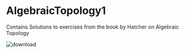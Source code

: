 # AlgebraicTopology1
Contains Solutions to exercises from the book by Hatcher on Algebraic Topology

![download](https://github.com/bahbah94/AlgebraicTopology1/assets/17704242/3c17442e-11c3-46f3-9ab2-a3e6688689ed)
